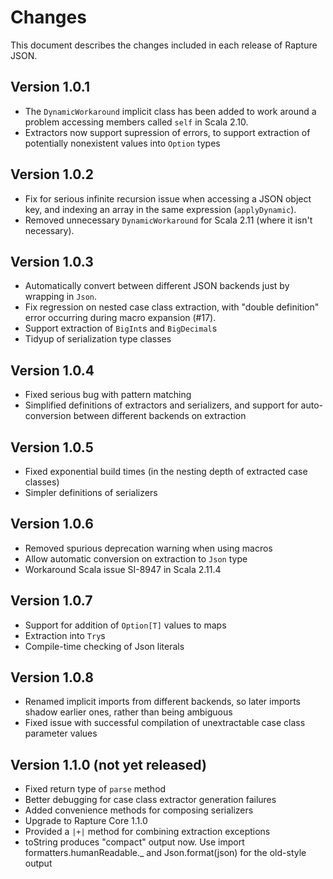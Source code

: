 # Changes

This document describes the changes included in each release of Rapture JSON.

## Version 1.0.1
 - The `DynamicWorkaround` implicit class has been added to work around a problem accessing members called `self` in Scala 2.10.
 - Extractors now support supression of errors, to support extraction of potentially nonexistent values into `Option` types

## Version 1.0.2
 - Fix for serious infinite recursion issue when accessing a JSON object key, and indexing an array in the same expression (`applyDynamic`).
 - Removed unnecessary `DynamicWorkaround` for Scala 2.11 (where it isn't necessary).

## Version 1.0.3
 - Automatically convert between different JSON backends just by wrapping in `Json`.
 - Fix regression on nested case class extraction, with "double definition" error occurring during macro expansion (#17).
 - Support extraction of `BigInt`s and `BigDecimal`s
 - Tidyup of serialization type classes

## Version 1.0.4
 - Fixed serious bug with pattern matching
 - Simplified definitions of extractors and serializers, and support for auto-conversion between different backends on extraction

## Version 1.0.5
 - Fixed exponential build times (in the nesting depth of extracted case classes)
 - Simpler definitions of serializers

## Version 1.0.6
 - Removed spurious deprecation warning when using macros
 - Allow automatic conversion on extraction to `Json` type
 - Workaround Scala issue SI-8947 in Scala 2.11.4

## Version 1.0.7
 - Support for addition of `Option[T]` values to maps
 - Extraction into `Try`s
 - Compile-time checking of Json literals

## Version 1.0.8
 - Renamed implicit imports from different backends, so later imports shadow earlier ones, rather than being ambiguous
 - Fixed issue with successful compilation of unextractable case class parameter values

## Version 1.1.0 (not yet released)
 - Fixed return type of `parse` method
 - Better debugging for case class extractor generation failures
 - Added convenience methods for composing serializers
 - Upgrade to Rapture Core 1.1.0
 - Provided a `|+|` method for combining extraction exceptions
 - toString produces "compact" output now. Use import formatters.humanReadable._ and Json.format(json) for the old-style output
